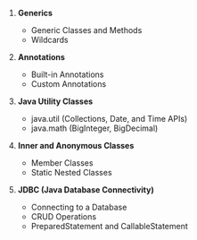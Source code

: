 1. **Generics**
    
    - Generic Classes and Methods
    - Wildcards
2. **Annotations**
    
    - Built-in Annotations
    - Custom Annotations
3. **Java Utility Classes**
    
    - java.util (Collections, Date, and Time APIs)
    - java.math (BigInteger, BigDecimal)
4. **Inner and Anonymous Classes**
    
    - Member Classes
    - Static Nested Classes
5. **JDBC (Java Database Connectivity)**
    
    - Connecting to a Database
    - CRUD Operations
    - PreparedStatement and CallableStatement
